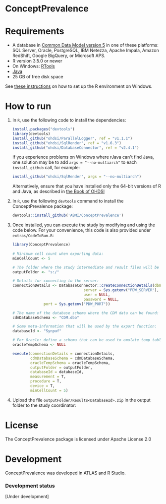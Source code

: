 ConceptPrevalence
==============================


Requirements
============

- A database in [Common Data Model version 5](https://github.com/OHDSI/CommonDataModel) in one of these platforms: SQL Server, Oracle, PostgreSQL, IBM Netezza, Apache Impala, Amazon RedShift, Google BigQuery, or Microsoft APS.
- R version 3.5.0 or newer
- On Windows: [RTools](http://cran.r-project.org/bin/windows/Rtools/)
- [Java](http://java.com)
- 25 GB of free disk space

See [these instructions](https://ohdsi.github.io/MethodsLibrary/rSetup.html) on how to set up the R environment on Windows.

How to run
==========
1. In `R`, use the following code to install the dependencies:

	```r
	install.packages("devtools")
	library(devtools)
	install_github("ohdsi/ParallelLogger", ref = "v1.1.1")
	install_github("ohdsi/SqlRender", ref = "v1.6.3")
	install_github("ohdsi/DatabaseConnector", ref = "v2.4.1")
	```

	If you experience problems on Windows where rJava can't find Java, one solution may be to add `args = "--no-multiarch"` to each `install_github` call, for example:
	
	```r
	install_github("ohdsi/SqlRender", args = "--no-multiarch")
	```
	
	Alternatively, ensure that you have installed only the 64-bit versions of R and Java, as described in [the Book of OHDSI](https://ohdsi.github.io/TheBookOfOhdsi/OhdsiAnalyticsTools.html#installR)
	
2. In `R`, use the following `devtools` command to install the ConceptPrevalence package:

	```r
	devtools::install_github('ABMI/ConceptPrevalence')
	```
	
3. Once installed, you can execute the study by modifying and using the code below. For your convenience, this code is also provided under `extras/CodeToRun.R`:

	```r
	library(ConceptPrevalence)
  
	# Minimum cell count when exporting data:
	minCellCount <- 5
	
	# The folder where the study intermediate and result files will be written:
	outputFolder <- "s:/"
	
	# Details for connecting to the server:
	connectionDetails <- DatabaseConnector::createConnectionDetails(dbms = "pdw",
									server = Sys.getenv("PDW_SERVER"),
									user = NULL,
									password = NULL,
                  port = Sys.getenv("PDW_PORT"))
	
	# The name of the database schema where the CDM data can be found:
	cdmDatabaseSchema <- "CDM.dbo"
	
	# Some meta-information that will be used by the export function:
	databaseId <- "Synpuf"
	
	# For Oracle: define a schema that can be used to emulate temp tables:
	oracleTempSchema <- NULL
	
	execute(connectionDetails = connectionDetails,
            cdmDatabaseSchema = cdmDatabaseSchema,
            oracleTempSchema = oracleTempSchema,
            outputFolder = outputFolder,
            databaseId = databaseId,
            measurement = T,
            procedure = T,
            device = T,
            minCellCount = 5)
	```

4. Upload the file ```outputFolder/Results<DatabaseId>.zip``` in the output folder to the study coordinator:

License
=======
The ConceptPrevalence package is licensed under Apache License 2.0

Development
===========
ConceptPrevalence was developed in ATLAS and R Studio.

### Development status

[Under development]
